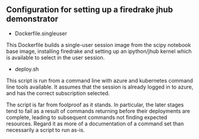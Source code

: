 ## Configuration for setting up a firedrake jhub demonstrator

* Dockerfile.singleuser

This Dockerfile builds a single-user session image from the scipy notebook base image, installing firedrake and setting up an ipython/jhub kernel which is available to select in the user session.

* deploy.sh

This script is run from a command line with azure and kubernetes command line tools available. It assumes that the session is already logged in to azure, and has the correct subscription selected. 

The script is far from foolproof as it stands. In particular, the later stages tend to fail as a result of commands returning before their deployments are complete, leading to subsequent commands not finding expected resources. Regard it as more of a documentation of a command set than necessarily a script to run as-is.
